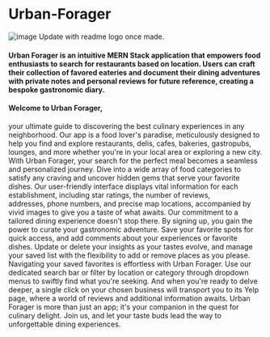 # Urban-Forager

![image]() Update with readme logo once made.

#### Urban Forager is an intuitive MERN Stack application that empowers food enthusiasts to search for restaurants based on location. Users can craft their collection of favored eateries and document their dining adventures with private notes and personal reviews for future reference, creating a bespoke gastronomic diary.

 #### Welcome to Urban Forager, 
 your ultimate guide to discovering the best 
 culinary experiences in any neighborhood. Our app is a food lover's
 paradise, meticulously designed to help you find and explore
 restaurants, delis, cafes, bakeries, gastropubs, lounges, and more
 whether you're in your local area or exploring a new city. With Urban
 Forager, your search for the perfect meal becomes a seamless and
 personalized journey. Dive into a wide array of food categories to
 satisfy any craving and uncover hidden gems that serve your favorite
 dishes. Our user-friendly interface displays vital information for
 each establishment, including star ratings, the number of reviews,          
 addresses, phone numbers, and precise map locations, accompanied by
 vivid images to give you a taste of what awaits. Our commitment to a
 tailored dining experience doesn't stop there. By signing up, you gain
 the power to curate your gastronomic adventure. Save your favorite
 spots for quick access, and add comments about your experiences or
 favorite dishes. Update or delete your insights as your tastes evolve,
 and manage your saved list with the flexibility to add or remove
 places as you please. Navigating your saved favorites is effortless
 with Urban Forager. Use our dedicated search bar or filter by location
 or category through dropdown menus to swiftly find what you're
 seeking. And when you're ready to delve deeper, a single click on your
 chosen business will transport you to its Yelp page, where a world of
 reviews and additional information awaits. Urban Forager is more than
 just an app; it's your companion in the quest for culinary delight.
 Join us, and let your taste buds lead the way to unforgettable dining
 experiences.
